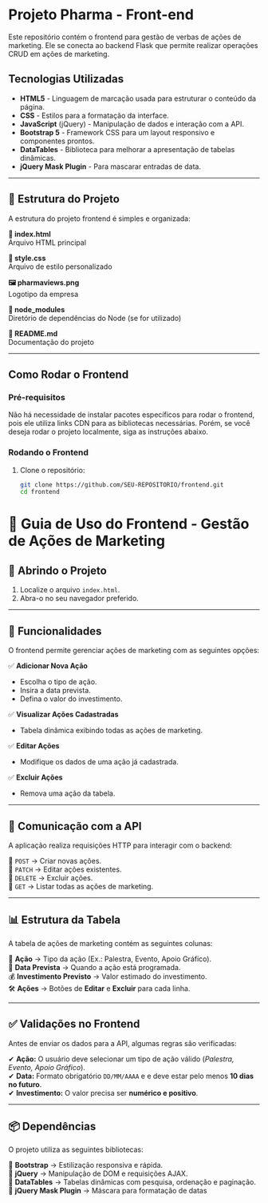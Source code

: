 # Projeto Pharma - Front-end

Este repositório contém o frontend para gestão de verbas de ações de marketing. Ele se conecta ao backend Flask que permite realizar operações CRUD em ações de marketing.

## Tecnologias Utilizadas

- **HTML5** - Linguagem de marcação usada para estruturar o conteúdo da página.
- **CSS** - Estilos para a formatação da interface.
- **JavaScript** (jQuery) - Manipulação de dados e interação com a API.
- **Bootstrap 5** - Framework CSS para um layout responsivo e componentes prontos.
- **DataTables** - Biblioteca para melhorar a apresentação de tabelas dinâmicas.
- **jQuery Mask Plugin** - Para mascarar entradas de data.

---

## 📁 Estrutura do Projeto 

A estrutura do projeto frontend é simples e organizada:  

**📄 index.html**  
Arquivo HTML principal  

**🎨 style.css**  
Arquivo de estilo personalizado  

**🖼️ pharmaviews.png**  
Logotipo da empresa  

**📂 node_modules**  
Diretório de dependências do Node (se for utilizado)  

**📄 README.md**  
Documentação do projeto  


---

## Como Rodar o Frontend

### Pré-requisitos

Não há necessidade de instalar pacotes específicos para rodar o frontend, pois ele utiliza links CDN para as bibliotecas necessárias. Porém, se você deseja rodar o projeto localmente, siga as instruções abaixo.

### Rodando o Frontend

1. Clone o repositório:
   ```bash
   git clone https://github.com/SEU-REPOSITORIO/frontend.git
   cd frontend
# 📌 Guia de Uso do Frontend - Gestão de Ações de Marketing  

## 🚀 Abrindo o Projeto  
1. Localize o arquivo `index.html`.  
2. Abra-o no seu navegador preferido.  

---  

## 🎯 Funcionalidades  
O frontend permite gerenciar ações de marketing com as seguintes opções:  

✅ **Adicionar Nova Ação**  
- Escolha o tipo de ação.  
- Insira a data prevista.  
- Defina o valor do investimento.  

✅ **Visualizar Ações Cadastradas**  
- Tabela dinâmica exibindo todas as ações de marketing.  

✅ **Editar Ações**  
- Modifique os dados de uma ação já cadastrada.  

✅ **Excluir Ações**  
- Remova uma ação da tabela.  

---  

## 🔗 Comunicação com a API  
A aplicação realiza requisições HTTP para interagir com o backend:  

🔹 `POST` → Criar novas ações.  
🔹 `PATCH` → Editar ações existentes.  
🔹 `DELETE` → Excluir ações.  
🔹 `GET` → Listar todas as ações de marketing.  

---  

## 📊 Estrutura da Tabela  
A tabela de ações de marketing contém as seguintes colunas:  

📌 **Ação** → Tipo da ação (Ex.: Palestra, Evento, Apoio Gráfico).  
📅 **Data Prevista** → Quando a ação está programada.  
💰 **Investimento Previsto** → Valor estimado do investimento.  
🛠 **Ações** → Botões de **Editar** e **Excluir** para cada linha.  

---  

## ✅ Validações no Frontend  
Antes de enviar os dados para a API, algumas regras são verificadas:  

✔ **Ação:** O usuário deve selecionar um tipo de ação válido (*Palestra, Evento, Apoio Gráfico*).  
✔ **Data:** Formato obrigatório `DD/MM/AAAA` e e deve estar pelo menos **10 dias no futuro**.  
✔ **Investimento:** O valor precisa ser **numérico e positivo**.  

---  

## 📦 Dependências  
O projeto utiliza as seguintes bibliotecas:  

📌 **Bootstrap** → Estilização responsiva e rápida.  
📌 **jQuery** → Manipulação de DOM e requisições AJAX.  
📌 **DataTables** → Tabelas dinâmicas com pesquisa, ordenação e paginação.  
📌 **jQuery Mask Plugin** → Máscara para formatação de datas
